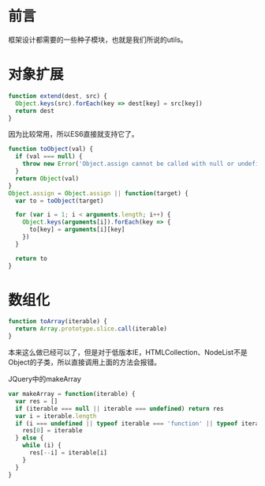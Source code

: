 # 前言
框架设计都需要的一些种子模块，也就是我们所说的utils。

# 对象扩展
```js
function extend(dest, src) {
  Object.keys(src).forEach(key => dest[key] = src[key])
  return dest
}
```
因为比较常用，所以ES6直接就支持它了。
```js
function toObject(val) {
  if (val === null) {
    throw new Error('Object.assign cannot be called with null or undefined')
  }
  return Object(val)
}
Object.assign = Object.assign || function(target) {
  var to = toObject(target)

  for (var i = 1; i < arguments.length; i++) {
    Object.keys(arguments[i]).forEach(key => {
      to[key] = arguments[i][key]
    })
  }

  return to
}
```

# 数组化
```js
function toArray(iterable) {
  return Array.prototype.slice.call(iterable)
}
```
本来这么做已经可以了，但是对于低版本IE，HTMLCollection、NodeList不是Object的子类，所以直接调用上面的方法会报错。

JQuery中的makeArray
```js
var makeArray = function(iterable) {
  var res = []
  if (iterable === null || iterable === undefined) return res
  var i = iterable.length
  if (i === undefined || typeof iterable === 'function' || typeof iterable === 'string') {
    res[0] = iterable
  } else {
    while (i) {
      res[--i] = iterable[i]
    }
  }
}
```